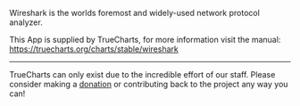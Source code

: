 Wireshark is the worlds foremost and widely-used network protocol analyzer.

This App is supplied by TrueCharts, for more information visit the manual: https://truecharts.org/charts/stable/wireshark

---

TrueCharts can only exist due to the incredible effort of our staff.
Please consider making a [donation](https://truecharts.org/docs/about/sponsor) or contributing back to the project any way you can!
